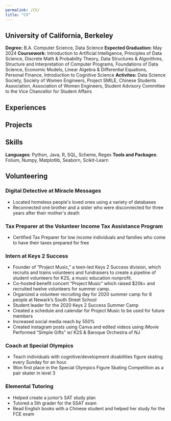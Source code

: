 ```yaml
---
permalink: /CV/
title: "CV"
---
```


## University of California, Berkeley 
**Degree:** B.A. Computer Science, Data Science 
**Expected Graduation:** May 2024 
**Coursework:** Introduction to Artificial Intelligence, Principles of Data Science, Discrete Math & Probability Theory, Data Structures & Algorithms, Structure and Interpretation of Computer Programs, Foundations of Data Science, Economic Models, Linear Algebra & Differential Equations,  Personal Finance,  Introduction to Cognitive Science
**Activites:** Data Science Society, Society of Women Engineers, Project SMILE, Chinese Students Association, Association of Women Engineers, Student Advisory Committee to the Vice Chancellor for Student Affairs

## Experiences 


## Projects


## Skills
**Languages**: Python, Java, R, SQL, Scheme, Regex
**Tools and Packages**: Folium, Numpy, Matplotlib, Seaborn, Scikit-Learn

## Volunteering 

### Digital Detective at Miracle Messages 
- Located homeless people's loved ones using a variety of databases 
- Reconnected one brother and a sister who were disconnected for three years after their mother's death 

### Tax Preparer at the Volunteer Income Tax Assistance Program 
- Certified Tax Preparer for low income individuals and families who come to have their taxes prepared for free 

### Intern at Keys 2 Success
- Founder of “Project Music,” a teen-led Keys 2 Success division, which recruits and trains volunteers and fundraisers to create a pipeline of student volunteers for K2S, a music education nonprofit.
- Co-hosted benefit concert “Project Music” which raised $20k+ and recruited twelve volunteers for summer camp.
- Organized a volunteer recruiting day for 2020 summer camp for 8 people at Newark’s South Street School
- Student leader for the 2020 Keys 2 Success Summer Camp
- Created a schedule and calendar for Project Music to be used for future members
- Increased social media reach by 550%
- Created instagram posts using Canva and edited videos using iMovie
Performed “Simple Gifts” w/ K2S & Baroque Orchestra of NJ

### Coach at Special Olympics 
- Teach individuals with cognitive/development disabilities figure skating every Sunday for an hour.
- Won first place in the Special Olympics Figure Skating Competition as a pair skater in level 3 

### Elemental Tutoring 
- Helped create a junior’s SAT study plan
- Tutored a 5th grader for the SSAT exam
- Read English books with a Chinese student and helped her study for the FCE exam

